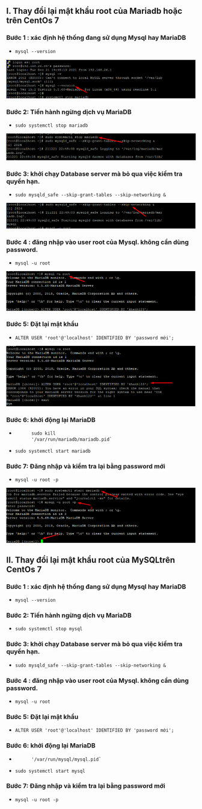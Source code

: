 ## I. Thay đổi lại mật khẩu root của Mariadb hoặc trên CentOs 7 

### Bước 1 : xác định hệ thống đang sử dụng Mysql hay MariaDB
- `mysql --version`
<img src="img/ma1.png">

### Bước 2: Tiến hành ngừng dịch vụ MariaDB
- `sudo systemctl stop mariadb`

<img src="img/ma2.png">

### Bước 3: khởi chạy Database server mà bỏ qua việc kiểm tra quyền hạn.
- `sudo mysqld_safe --skip-grant-tables --skip-networking &`

<img src="img/ma3.png">


### Bước 4 : đăng nhập vào user root của Mysql. không cần dùng password.
- `mysql -u root`

<img src="img/ma5.1.png">

### Bước 5: Đặt lại mật khẩu 
- `ALTER USER 'root'@'localhost' IDENTIFIED BY 'password mới';`

<img src="img/ma5.2.png">


### Bước 6: khởi động lại MariaDB
- ```  
        sudo kill 
        '/var/run/mariadb/mariadb.pid`
- `sudo systemctl start mariadb`



### Bước 7: Đăng nhập và kiểm tra lại bằng password mới
- `mysql -u root -p`


<img src="img/ma5.png">


## II. Thay đổi lại mật khẩu root của MySQLtrên CentOs 7 

### Bước 1 : xác định hệ thống đang sử dụng Mysql hay MariaDB
- `mysql --version`

### Bước 2: Tiến hành ngừng dịch vụ MariaDB
- `sudo systemctl stop mysql`

### Bước 3: khởi chạy Database server mà bỏ qua việc kiểm tra quyền hạn.
- `sudo mysqld_safe --skip-grant-tables --skip-networking &`


### Bước 4 : đăng nhập vào user root của Mysql. không cần dùng password.
- `mysql -u root`

### Bước 5: Đặt lại mật khẩu 
- `ALTER USER 'root'@'localhost' IDENTIFIED BY 'password mới';`


### Bước 6: khởi động lại MariaDB
- ``` sudo kill 
        '/var/run/mysql/mysql.pid`
- `sudo systemctl start mysql`

### Bước 7: Đăng nhập và kiểm tra lại bằng password mới
- `mysql -u root -p`



